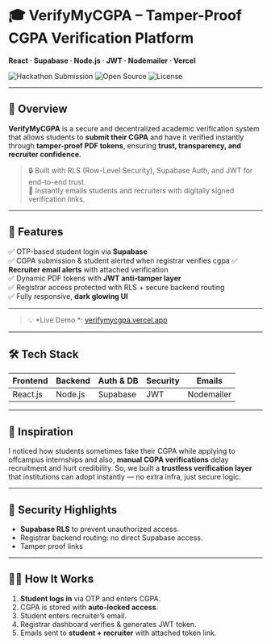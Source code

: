 # 🎓 VerifyMyCGPA – Tamper-Proof CGPA Verification Platform  
**React · Supabase · Node.js · JWT · Nodemailer · Vercel**

![Hackathon Submission](https://img.shields.io/badge/Hackathon-Project-blueviolet)
![Open Source](https://img.shields.io/badge/Status-Completed-brightgreen)
![License](https://img.shields.io/badge/License-MIT-yellow.svg)

---

## 🚀 Overview
**VerifyMyCGPA** is a secure and decentralized academic verification system that allows students to **submit their CGPA** and have it verified instantly through **tamper-proof PDF tokens**, ensuring **trust, transparency, and recruiter confidence**.

> 🔒 Built with RLS (Row-Level Security), Supabase Auth, and JWT for end-to-end trust.  
> 📩 Instantly emails students and recruiters with digitally signed verification links.

---

## 🌟 Features
✅ OTP-based student login via **Supabase**  
✅ CGPA submission & student alerted when registrar verifies cgpa
✅ **Recruiter email alerts** with attached verification  
✅ Dynamic PDF tokens with **JWT anti-tamper layer**  
✅ Registrar access protected with RLS + secure backend routing  
✅ Fully responsive, **dark glowing UI**  


---



> 💡 *Live Demo *: [verifymycgpa.vercel.app](https://verify-my-cgpa.vercel.app/)

---

## 🛠️ Tech Stack

| Frontend | Backend | Auth & DB | Security | Emails |
|----------|---------|-----------|----------|--------|
| React.js | Node.js | Supabase  | JWT      | Nodemailer |

---

## 🧠 Inspiration
I noticed how students sometimes fake their CGPA while applying to offcampus internships and also,
**manual CGPA verifications** delay recruitment and hurt credibility. So, we built a **trustless verification layer** that institutions can adopt instantly — no extra infra, just secure logic.

---

## 🔐 Security Highlights
- **Supabase RLS** to prevent unauthorized access.
- Registrar backend routing: no direct Supabase access.
- Tamper proof links

---

## 👨‍💻 How It Works

1. **Student logs in** via OTP and enters CGPA.
2. CGPA is stored with **auto-locked access**.
3. Student enters recruiter’s email.
4. Registrar dashboard verifies & generates JWT token.
5. Emails sent to **student + recruiter** with attached token link.





